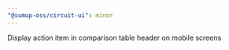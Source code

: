 ```yaml
---
"@sumup-oss/circuit-ui": minor
---
```


Display action item in comparison table header on mobile screens
